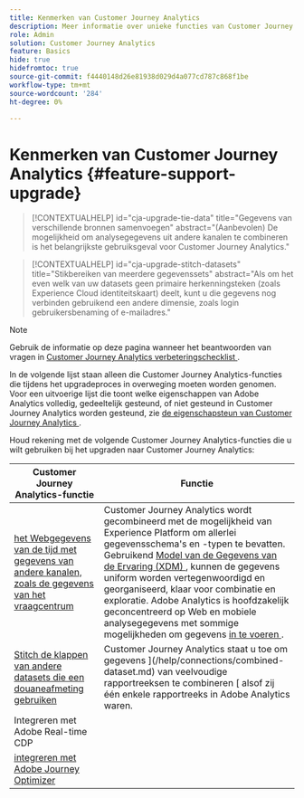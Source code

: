 ```yaml
---
title: Kenmerken van Customer Journey Analytics
description: Meer informatie over unieke functies van Customer Journey Analytics
role: Admin
solution: Customer Journey Analytics
feature: Basics
hide: true
hidefromtoc: true
source-git-commit: f4440148d26e81938d029d4a077cd787c868f1be
workflow-type: tm+mt
source-wordcount: '284'
ht-degree: 0%

---
```


# Kenmerken van Customer Journey Analytics {#feature-support-upgrade}

<!-- markdownlint-disable MD034 -->

>[!CONTEXTUALHELP]
>id="cja-upgrade-tie-data"
>title="Gegevens van verschillende bronnen samenvoegen"
>abstract="(Aanbevolen) De mogelijkheid om analysegegevens uit andere kanalen te combineren is het belangrijkste gebruiksgeval voor Customer Journey Analytics."

<!-- markdownlint-enable MD034 -->

<!-- markdownlint-disable MD034 -->

>[!CONTEXTUALHELP]
>id="cja-upgrade-stitch-datasets"
>title="Stikbereiken van meerdere gegevenssets"
>abstract="Als om het even welk van uw datasets geen primaire herkenningsteken (zoals Experience Cloud identiteitskaart) deelt, kunt u die gegevens nog verbinden gebruikend een andere dimensie, zoals login gebruikersbenaming of e-mailadres."

<!-- markdownlint-enable MD034 -->

>[!NOTE]
> 
>Gebruik de informatie op deze pagina wanneer het beantwoorden van vragen in [ Customer Journey Analytics verbeteringschecklist ](https://gigazelle.github.io/cja-ttv/).

In de volgende lijst staan alleen die Customer Journey Analytics-functies die tijdens het upgradeproces in overweging moeten worden genomen. Voor een uitvoerige lijst die toont welke eigenschappen van Adobe Analytics volledig, gedeeltelijk gesteund, of niet gesteund in Customer Journey Analytics worden gesteund, zie [ de eigenschapsteun van Customer Journey Analytics ](/help/getting-started/aa-vs-cja/cja-aa.md).

Houd rekening met de volgende Customer Journey Analytics-functies die u wilt gebruiken bij het upgraden naar Customer Journey Analytics:

| Customer Journey Analytics-functie | Functie |
|---------|----------|
| [ het Webgegevens van de tijd met gegevens van andere kanalen, zoals de gegevens van het vraagcentrum ](https://experienceleague.adobe.com/en/docs/analytics-platform/using/cja-usecases/cross-channel/cross-channel) | Customer Journey Analytics wordt gecombineerd met de mogelijkheid van Experience Platform om allerlei gegevensschema&#39;s en -typen te bevatten. Gebruikend [ Model van de Gegevens van de Ervaring (XDM) ](https://experienceleague.adobe.com/docs/experience-platform/xdm/home.html?lang=nl), kunnen de gegevens uniform worden vertegenwoordigd en georganiseerd, klaar voor combinatie en exploratie. Adobe Analytics is hoofdzakelijk geconcentreerd op Web en mobiele analysegegevens met sommige mogelijkheden om gegevens [ in te voeren ](https://experienceleague.adobe.com/docs/analytics/import/home.html). |
| [ Stitch de klappen van andere datasets die een douaneafmeting gebruiken ](https://experienceleague.adobe.com/en/docs/analytics-platform/using/stitching/overview) | Customer Journey Analytics staat u toe om gegevens ](/help/connections/combined-dataset.md) van veelvoudige rapportreeksen te combineren [ alsof zij één enkele rapportreeks in Adobe Analytics waren. |
| Integreren met Adobe Real-time CDP |  |
| [ integreren met Adobe Journey Optimizer ](https://experienceleague.adobe.com/en/docs/analytics-platform/using/cja-usecases/cross-channel/cross-channel) |  |


